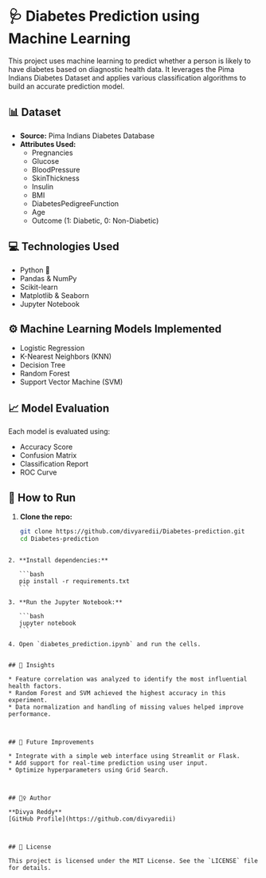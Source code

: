 # 🩺 Diabetes Prediction using Machine Learning

This project uses machine learning to predict whether a person is likely to have diabetes based on diagnostic health data. It leverages the Pima Indians Diabetes Dataset and applies various classification algorithms to build an accurate prediction model.


## 📊 Dataset

- **Source:** Pima Indians Diabetes Database
- **Attributes Used:**
  - Pregnancies
  - Glucose
  - BloodPressure
  - SkinThickness
  - Insulin
  - BMI
  - DiabetesPedigreeFunction
  - Age
  - Outcome (1: Diabetic, 0: Non-Diabetic)


## 💻 Technologies Used

- Python 🐍
- Pandas & NumPy
- Scikit-learn
- Matplotlib & Seaborn
- Jupyter Notebook

## ⚙️ Machine Learning Models Implemented

- Logistic Regression
- K-Nearest Neighbors (KNN)
- Decision Tree
- Random Forest
- Support Vector Machine (SVM)



## 📈 Model Evaluation

Each model is evaluated using:

- Accuracy Score
- Confusion Matrix
- Classification Report
- ROC Curve


## 🚀 How to Run

1. **Clone the repo:**
   ```bash
   git clone https://github.com/divyaredii/Diabetes-prediction.git
   cd Diabetes-prediction
````

2. **Install dependencies:**

   ```bash
   pip install -r requirements.txt
   ```

3. **Run the Jupyter Notebook:**

   ```bash
   jupyter notebook
   ```

4. Open `diabetes_prediction.ipynb` and run the cells.


## 🧠 Insights

* Feature correlation was analyzed to identify the most influential health factors.
* Random Forest and SVM achieved the highest accuracy in this experiment.
* Data normalization and handling of missing values helped improve performance.



## 📌 Future Improvements

* Integrate with a simple web interface using Streamlit or Flask.
* Add support for real-time prediction using user input.
* Optimize hyperparameters using Grid Search.



## 🙋‍♀️ Author

**Divya Reddy**
[GitHub Profile](https://github.com/divyaredii)



## 📄 License

This project is licensed under the MIT License. See the `LICENSE` file for details.




